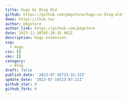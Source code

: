 ```yaml
---
title: Hugo Ui Blog Old
github: https://github.com/pkgstore/hugo-ui-blog-old
demo: https://ihub.to/
author: pkgstore
author_link: https://github.com/pkgstore
date: 2023-11-30T05:28:35.402Z
description: Hugo extension.
ssg:
  - Hugo
css: []
cms: []
category:
  - Blog
draft: false
publish_date: '2023-07-16T23:32:12Z'
update_date: '2023-07-18T23:07:21Z'
github_star: 0
github_fork: 0
---
```

